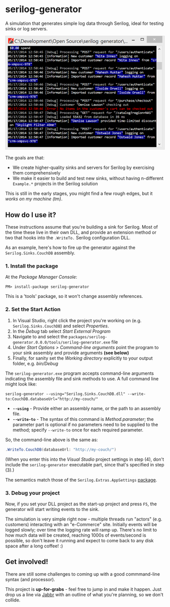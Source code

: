 serilog-generator
=================

A simulation that generates simple log data through Serilog, ideal for testing sinks or log servers.

![Screenshot](/asset/screenshot.png?raw=true)

The goals are that:

* We create higher-quality sinks and servers for Serilog by exercising them comprehensively
* We make it easier to build and test new sinks, without having n-different `Example.*` projects in the Serilog solution

This is still in the early stages, you might find a few rough edges, but it _works on my machine (tm)_.

How do I use it?
----------------

These instructions assume that you're building a sink for Serilog. Most of the time these live in their own DLL, and provide an extension method or two that hooks into the `.WriteTo.` Serilog configuration DLL.

As an example, here's how to fire up the generator against the `Serilog.Sinks.CouchDB` assembly.

### 1. Install the package

At the _Package Manager Console_:

```
PM> install-package serilog-generator
```

This is a 'tools' package, so it won't change assembly references.

### 2. Set the Start Action

1. In Visual Studio, right click the project you're working on (e.g. `Serilog.Sinks.CouchDB`) and select _Properties_.
2. In the _Debug_ tab select _Start External Program_
3. Navigate to and select the `packages/serilog-generator.0.0.0/tools/serilog-generator.exe` file
4. Under _Start Options > Command-line arguments_ point the program to your sink assembly and provide arguments **(see below)**
5. Finally, for sanity set the _Working directory_ explicitly to your output folder, e.g. _bin/Debug_

The `serilog-generator.exe` program accepts command-line arguments indicating the assembly file and sink methods to use. A full command line might look like:

```
serilog-generator --using="Serilog.Sinks.CouchDB.dll" --write-to:CouchDB.databaseUrl="http://my-couch/"
```

* **`--using`** - Provide either an assembly name, or the path to an assembly file.
* **`--write-to`** - The syntax of this command is _Method.parameter_; the parameter part is optional if no parameters need to be supplied to the method; specify `--write-to` once for each required parameter.

So, the command-line above is the same as:

```csharp
.WriteTo.CouchDB(databaseUrl: "http://my-couch/")
```

(When you enter this into the _Visual Studio_ project settings in step (4), don't include the `serilog-generator` executable part, since that's specified in step (3).)

The semantics match those of the `Serilog.Extras.AppSettings` [package](https://github.com/serilog/serilog/wiki/AppSettings).

### 3. Debug your project

Now, if you set your DLL project as the start-up project and press `F5`, the generator will start writing events to the sink.

The simulation is very simple right now - multiple threads run "actors" (e.g. customers) interacting with an "e-Commerce" site. Initially events will be logged slowly; over time the logging rate will ramp up. There's no limit to how much data will be created, reaching 1000s of events/second is possible, so don't leave it running and expect to come back to any disk space after a long coffee! :)

Get involved!
-------------

There are still some challenges to coming up with a good commmand-line syntax (and processor).

This project is **up-for-grabs** - feel free to jump in and make it happen. Just drop us a line via [Jabbr](https://jabbr.net/#/rooms/serilog) with an outline of what you're planning, so we don't collide.


